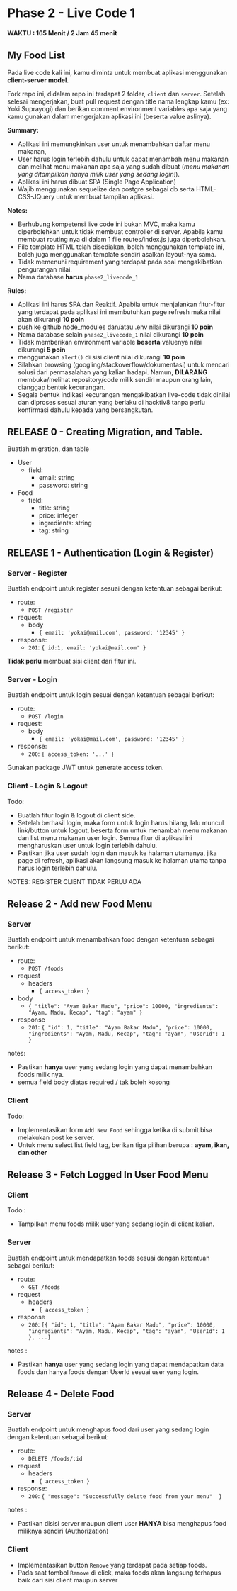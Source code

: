 # Phase 2 - Live Code 1

#### WAKTU : 165 Menit / 2 Jam 45 menit

## My Food List

Pada live code kali ini, kamu diminta untuk membuat aplikasi
menggunakan **client-server model**.

Fork repo ini, didalam repo ini terdapat 2 folder, `client`
dan `server`. Setelah selesai mengerjakan, buat pull request dengan title nama
lengkap kamu (ex: Yoki Suprayogi) dan berikan comment
environment variables apa saja yang kamu gunakan dalam mengerjakan
aplikasi ini (beserta value aslinya).

**Summary:**

- Aplikasi ini memungkinkan user untuk menambahkan daftar menu makanan, 
- User harus login terlebih dahulu untuk dapat menambah menu makanan dan melihat menu makanan apa saja yang sudah dibuat (*menu makanan yang ditampilkan hanya milik user yang sedang login!*).
- Aplikasi ini harus dibuat SPA (Single Page Application)
- Wajib menggunakan sequelize dan postgre sebagai db serta HTML-CSS-JQuery untuk membuat tampilan aplikasi.

**Notes:**

- Berhubung kompetensi live code ini bukan MVC, maka kamu
  diperbolehkan untuk tidak membuat controller di server. Apabila kamu
  membuat routing nya di dalam 1 file routes/index.js juga diperbolehkan.
- File template HTML telah disediakan, boleh menggunakan template ini, boleh juga
  menggunakan template sendiri asalkan layout-nya sama.
- Tidak memenuhi requirement yang terdapat pada soal mengakibatkan pengurangan nilai.
- Nama database **harus** `phase2_livecode_1`

**Rules:**

- Aplikasi ini harus SPA dan Reaktif. Apabila untuk menjalankan fitur-fitur yang terdapat pada aplikasi ini membutuhkan page refresh maka nilai akan dikurangi **10 poin**
- push ke github node_modules dan/atau .env nilai dikurangi **10 poin**
- Nama database selain `phase2_livecode_1` nilai dikurangi **10 poin**
- Tidak memberikan environment variable **beserta** valuenya  nilai dikurangi **5 poin**
- menggunakan `alert()` di sisi client nilai dikurangi **10 poin**
- Silahkan browsing (googling/stackoverflow/dokumentasi) untuk mencari solusi dari permasalahan yang kalian hadapi. Namun, **DILARANG** membuka/melihat repository/code milik sendiri maupun orang lain, dianggap bentuk kecurangan.
- Segala bentuk indikasi kecurangan mengakibatkan live-code tidak dinilai dan diproses sesuai aturan yang berlaku di hacktiv8 tanpa perlu konfirmasi dahulu kepada yang bersangkutan.

## **RELEASE 0 - Creating Migration, and Table.**

Buatlah migration, dan table
- User
  - field: 
    - email: string
    - password: string
- Food
  - field:
    - title: string
    - price: integer
    - ingredients: string
    - tag: string

## **RELEASE 1 - Authentication (Login & Register)**

### **Server - Register**
Buatlah endpoint untuk register sesuai dengan ketentuan sebagai berikut:

- route:
  - `POST /register`
- request:
  - body
    - `{ email: 'yokai@mail.com', password: '12345' }`
- response:
  - `201`: `{ id:1, email: 'yokai@mail.com' }`

**Tidak perlu** membuat sisi client dari fitur ini.

### **Server - Login**

Buatlah endpoint untuk login sesuai dengan ketentuan sebagai berikut:

- route:
  - `POST /login`
- request:
  - body
    - `{ email: 'yokai@mail.com', password: '12345' }`
- response:
  - `200`: `{ access_token: '...' }`

Gunakan package JWT untuk generate access token.

### **Client - Login & Logout**

Todo:

- Buatlah fitur login & logout di client side.
- Setelah berhasil login, maka form untuk login harus hilang, lalu
  muncul link/button untuk logout, beserta form untuk menambah menu makanan dan list menu makanan user login. Semua fitur di aplikasi ini mengharuskan user untuk login terlebih
  dahulu.
- Pastikan jika user sudah login dan masuk ke halaman utamanya, jika page di refresh, aplikasi akan langsung masuk ke halaman utama tanpa harus login terlebih dahulu.

NOTES: REGISTER CLIENT TIDAK PERLU ADA

## **Release 2 - Add new Food Menu**

### **Server**

Buatlah endpoint untuk menambahkan food dengan ketentuan
sebagai berikut:

- route:
  - `POST /foods`
- request
  - headers
    - `{ access_token }`
- body
  - `{ "title": "Ayam Bakar Madu", "price": 10000, "ingredients": "Ayam, Madu, Kecap", "tag": "ayam" }`
- response
  - `201`: `{ "id": 1, "title": "Ayam Bakar Madu", "price": 10000, "ingredients": "Ayam, Madu, Kecap", "tag": "ayam", "UserId": 1 }`

notes:

- Pastikan **hanya** user yang sedang login yang dapat menambahkan foods milik nya.
- semua field body diatas required / tak boleh kosong

### **Client**

Todo:

- Implementasikan form `Add New Food` sehingga ketika di submit bisa melakukan post ke server.
- Untuk menu select list field tag, berikan tiga pilihan berupa : **ayam, ikan, dan other**

## **Release 3 - Fetch Logged In User Food Menu**

### **Client**

Todo :

- Tampilkan menu foods milik user yang sedang login di client kalian. 

### **Server**

Buatlah endpoint untuk mendapatkan foods sesuai dengan ketentuan sebagai berikut:

- route:
  - `GET /foods`
- request
  - headers
    - `{ access_token }`
- response
  - `200`: `[{ "id": 1, "title": "Ayam Bakar Madu", "price": 10000, "ingredients": "Ayam, Madu, Kecap", "tag": "ayam", "UserId": 1 }, ...]`

notes :

- Pastikan **hanya** user yang sedang login yang dapat mendapatkan data foods dan hanya foods dengan UserId sesuai user yang login.

## **Release 4 - Delete Food**

### **Server**

Buatlah endpoint untuk menghapus food dari user yang sedang login dengan ketentuan sebagai berikut:

- route:
  - `DELETE /foods/:id`
- request
  - headers
    - `{ access_token }`
- response:
  - `200`: `{ "message": "Successfully delete food from your menu"  }`

notes : 
- Pastikan disisi server maupun client user **HANYA** bisa menghapus food miliknya sendiri (Authorization)

### **Client**

- Implementasikan button `Remove` yang terdapat pada setiap foods.
- Pada saat tombol `Remove` di click, maka foods akan langsung terhapus baik dari sisi client maupun server
